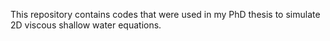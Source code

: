 This repository contains codes that were used in my PhD thesis to simulate 2D viscous shallow water equations. 
